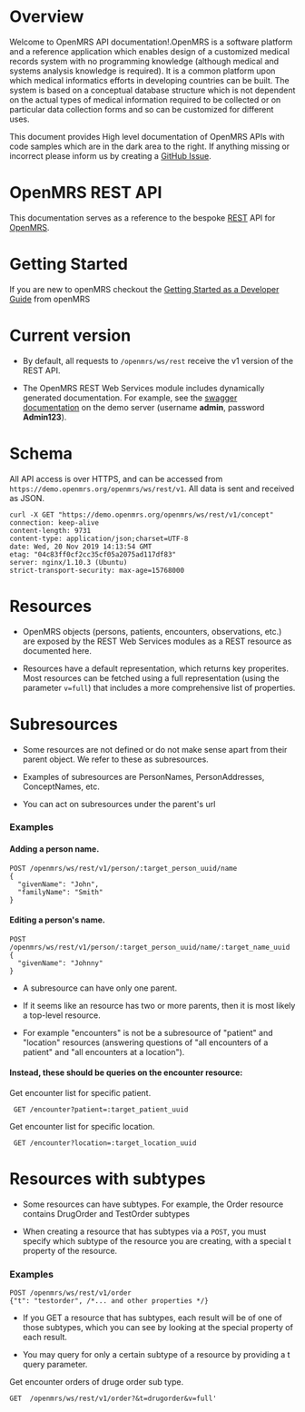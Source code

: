 # Overview

Welcome to OpenMRS API documentation!.OpenMRS is a software platform and a reference application which enables design of a 
customized medical records system with no programming knowledge (although medical and systems analysis knowledge is required). 
It is a common platform upon which medical informatics efforts in developing countries can be built. The system is based on a
conceptual database structure which is not dependent on the actual types of medical information required to be collected or
on particular data collection forms and so can be customized for different uses.

This document provides High level documentation of OpenMRS APIs with code samples which are in the dark area to the right. If
anything missing or incorrect please inform us by creating a [GitHub Issue](https://github.com/openmrs/openmrs-contrib-rest-api-docs).

# OpenMRS REST API

This documentation serves as a reference to the bespoke [REST](https://en.wikipedia.org/wiki/Representational_state_transfer) 
API for [OpenMRS](https://openmrs.org/).

# Getting Started

If you are new to openMRS checkout the [Getting Started as a Developer Guide](https://wiki.openmrs.org/display/docs/Getting+Started+as+a+Developer)
from openMRS

# Current version

* By default, all requests to `/openmrs/ws/rest` receive the v1 version of the REST API.

* The OpenMRS REST Web Services module includes dynamically generated documentation. For example, see the 
  [swagger documentation](https://demo.openmrs.org/openmrs/module/webservices/rest/apiDocs.htm) on the demo 
  server (username **admin**, password **Admin123**).

# Schema

All API access is over HTTPS, and can be accessed from `https://demo.openmrs.org/openmrs/ws/rest/v1`. All data is sent and received as JSON.

```console
curl -X GET "https://demo.openmrs.org/openmrs/ws/rest/v1/concept"
connection: keep-alive 
content-length: 9731 
content-type: application/json;charset=UTF-8 
date: Wed, 20 Nov 2019 14:13:54 GMT 
etag: "04c83ff0cf2cc35cf05a2075ad117df83" 
server: nginx/1.10.3 (Ubuntu) 
strict-transport-security: max-age=15768000 
```

# Resources

* OpenMRS objects (persons, patients, encounters, observations, etc.) are exposed by the REST Web Services 
  modules as a REST resource as documented here.

* Resources have a default representation, which returns key properites. Most resources can be fetched using a 
  full representation (using the parameter `v=full`) that includes a more comprehensive list of properties.

# Subresources

* Some resources are not defined or do not make sense apart from their parent object. We refer 
  to these as subresources. 

* Examples of subresources are PersonNames, PersonAddresses, ConceptNames, etc. 

* You can act on subresources under the parent's url

### Examples  

#### Adding a person name.

```console
POST /openmrs/ws/rest/v1/person/:target_person_uuid/name 
{
  "givenName": "John",
  "familyName": "Smith"
}
```

#### Editing a person's name.

```console
POST /openmrs/ws/rest/v1/person/:target_person_uuid/name/:target_name_uuid 
{
  "givenName": "Johnny"
}
```

* A subresource can have only one parent. 

* If it seems like an resource has two or more parents, then it is most likely a top-level resource. 

* For example "encounters" is not be a subresource of "patient" and "location" resources (answering questions of "all encounters of a patient" and "all encounters at a location"). 

#### Instead, these should be queries on the encounter resource:

 Get encounter list for specific patient.

```console 
 GET /encounter?patient=:target_patient_uuid
```

Get encounter list for specific location.

```console 
 GET /encounter?location=:target_location_uuid
```

# Resources with subtypes

* Some resources can have subtypes. For example, the Order resource contains DrugOrder and TestOrder subtypes

* When creating a resource that has subtypes via a `POST`, you must specify which subtype of the resource you are creating, 
with a special t property of the resource.


### Examples

```console
POST /openmrs/ws/rest/v1/order
{"t": "testorder", /*... and other properties */}
```

* If you GET a resource that has subtypes, each result will be of one of those subtypes, 
which you can see by looking at the special property of each result. 

* You may query for only a certain subtype of a resource by providing a t query parameter. 

Get encounter orders of druge order sub type.

```console 
GET  /openmrs/ws/rest/v1/order?&t=drugorder&v=full'
```
